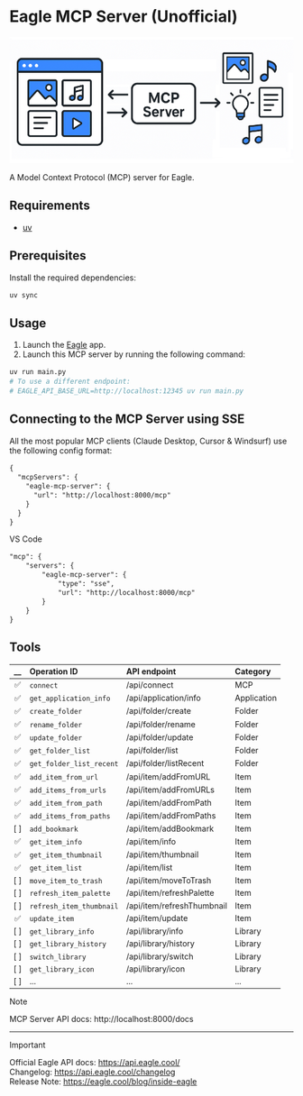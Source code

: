 # Eagle MCP Server (Unofficial)

![](.github/docs/cover.png)

A Model Context Protocol (MCP) server for Eagle.

## Requirements

- [uv](https://docs.astral.sh/uv/)

## Prerequisites

Install the required dependencies:

```bash
uv sync
```

## Usage

1. Launch the [Eagle](https://eagle.cool/) app.
2. Launch this MCP server by running the following command:

```bash
uv run main.py
# To use a different endpoint:
# EAGLE_API_BASE_URL=http://localhost:12345 uv run main.py
```


## Connecting to the MCP Server using SSE

All the most popular MCP clients (Claude Desktop, Cursor & Windsurf) use the following config format:

```
{
  "mcpServers": {
    "eagle-mcp-server": {
      "url": "http://localhost:8000/mcp"
    }
  }
}
```

VS Code

```
"mcp": {
    "servers": {
        "eagle-mcp-server": {
            "type": "sse",
            "url": "http://localhost:8000/mcp"
        }
    }
}
```

## Tools

|  __  | Operation ID             | API endpoint               | Category    |
|:----:|:-------------------------|:---------------------------|:------------|
| ✅ | `connect`                | /api/connect               | MCP         |
| ✅ | `get_application_info`   | /api/application/info      | Application |
| ✅ | `create_folder`          | /api/folder/create         | Folder      |
| ✅ | `rename_folder`          | /api/folder/rename         | Folder      |
| ✅ | `update_folder`          | /api/folder/update         | Folder      |
| ✅ | `get_folder_list`        | /api/folder/list           | Folder      |
| ✅ | `get_folder_list_recent` | /api/folder/listRecent     | Folder      |
| ✅ | `add_item_from_url`      | /api/item/addFromURL       | Item        |
| ✅ | `add_items_from_urls`    | /api/item/addFromURLs      | Item        |
| ✅ | `add_item_from_path`     | /api/item/addFromPath      | Item        |
| ✅ | `add_items_from_paths`   | /api/item/addFromPaths     | Item        |
| [ ] | `add_bookmark`           | /api/item/addBookmark      | Item        |
| ✅ | `get_item_info`          | /api/item/info             | Item        |
| ✅ | `get_item_thumbnail`     | /api/item/thumbnail        | Item        |
| ✅ | `get_item_list`          | /api/item/list             | Item        |
| [ ] | `move_item_to_trash`     | /api/item/moveToTrash      | Item        |
| [ ] | `refresh_item_palette`   | /api/item/refreshPalette   | Item        |
| [ ] | `refresh_item_thumbnail` | /api/item/refreshThumbnail | Item        |
| ✅ | `update_item`            | /api/item/update           | Item        |
| [ ] | `get_library_info`       | /api/library/info          | Library     |
| [ ] | `get_library_history`    | /api/library/history       | Library     |
| [ ] | `switch_library`         | /api/library/switch        | Library     |
| [ ] | `get_library_icon`       | /api/library/icon          | Library     |
| [ ] | ...                      | ...                        | ...         |

> [!NOTE]
> MCP Server API docs: http://localhost:8000/docs

----

> [!IMPORTANT]
> Official Eagle API docs: https://api.eagle.cool/<br />
> Changelog: https://api.eagle.cool/changelog<br />
> Release Note: https://eagle.cool/blog/inside-eagle<br />
